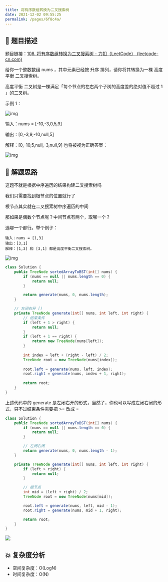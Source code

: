 ```yaml
---
title: 将有序数组转换为二叉搜索树
date: 2021-12-02 09:55:25
permalink: /pages/6f8c4a/
---
```


## 📃 题目描述

题目链接：[108. 将有序数组转换为二叉搜索树 - 力扣（LeetCode） (leetcode-cn.com)](https://leetcode-cn.com/problems/convert-sorted-array-to-binary-search-tree/)

给你一个整数数组 nums ，其中元素已经按 升序 排列，请你将其转换为一棵 高度平衡 二叉搜索树。

高度平衡 二叉树是一棵满足「每个节点的左右两个子树的高度差的绝对值不超过 1 」的二叉树。

示例 1：

![img](https://assets.leetcode.com/uploads/2021/02/18/btree1.jpg)



输入：nums = [-10,-3,0,5,9]

输出：[0,-3,9,-10,null,5]

解释：[0,-10,5,null,-3,null,9] 也将被视为正确答案：

![img](https://assets.leetcode.com/uploads/2021/02/18/btree2.jpg)

## 🔔 解题思路

这题不就是根据中序遍历的结果构建二叉搜索树吗

我们只需要找到根节点的位置就行了

根节点其实就在二叉搜索树中序遍历的中间

那如果是偶数个节点呢？中间节点有两个，取哪一个？

选哪一个都行。举个例子：

```
输入：nums = [1,3]
输出：[3,1]
解释：[1,3] 和 [3,1] 都是高度平衡二叉搜索树。
```

![img](https://assets.leetcode.com/uploads/2021/02/18/btree.jpg)

```java
class Solution {
    public TreeNode sortedArrayToBST(int[] nums) {
        if (nums == null || nums.length == 0) {
            return null;
        }

        return generate(nums, 0, nums.length);        
    }

    // 左闭右开 [)
    private TreeNode generate(int[] nums, int left, int right) {
        // 结束条件
        if (left + 1 > right) {
            return null;
        }
        if (left + 1 == right) {
            return new TreeNode(nums[left]);
        }
        
        int index = left + (right - left) / 2;
        TreeNode root = new TreeNode(nums[index]);
        
        root.left = generate(nums, left, index);
        root.right = generate(nums, index + 1, right);
        
        return root;
    }
}
```

上述代码中的 generate 是左闭右开的形式，当然了，你也可以写成左闭右闭的形式，只不过结束条件需要把 >= 改成 =

```java
class Solution {
    public TreeNode sortedArrayToBST(int[] nums) {
        if (nums == null || nums.length == 0) {
            return null;
        }

        // 左闭右闭
        return generate(nums, 0, nums.length - 1);
    }

    private TreeNode generate(int[] nums, int left, int right) {
        if (left > right) {
            return null;
        }

        // 根节点
        int mid = (left + right) / 2;
        TreeNode root = new TreeNode(nums[mid]);

        root.left = generate(nums, left, mid - 1);
        root.right = generate(nums, mid + 1, right);

        return root;
    }
}
```

![](https://cs-wiki.oss-cn-shanghai.aliyuncs.com/img/20211202101517.png)

## 💥 复杂度分析

- 空间复杂度：O(LogN)
- 时间复杂度：O(N)

